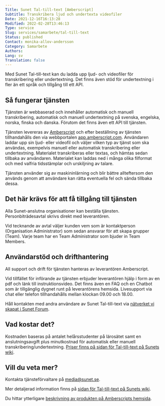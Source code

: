 ```yaml
---
Title: Sunet Tal-till-text [Amberscript]
Subtitle: Transkribera ljud och undertexta videofiler
Date: 2021-12-16T16:13:28
Modified: 2022-02-28T13:46:13
Type: service
Slug: services/samarbete/tal-till-text
Status: published
Contact: monika-allov-andersson
Category: Samarbete
Authors: 
Lang: sv
Translation: false
---
```


Med Sunet Tal-till-text kan du ladda upp ljud- och videofiler för transkribering eller undertextning. Det finns även stöd för undertextning i fler än ett språk och tillgång till ett API.

## Så fungerar tjänsten

Tjänsten är webbaserad och innehåller automatisk och manuell transkribering, automatisk och manuell undertextning på svenska, engelska, norska, finska och danska. Förutom det finns även ett API till tjänsten.

Tjänsten levereras av [Amberscript](https://www.amberscript.com/sv/) och efter beställning av tjänsten tillhandahålls den via webbportalen [app.amberscript.com](https://app.amberscript.com/). Användaren laddar upp sin ljud- eller videofil och väljer vilken typ av tjänst som ska användas, exempelvis manuell eller automatisk transkribering eller undertextning. Materialet transkriberas eller textas, och hämtas sedan tillbaka av användaren. Materialet kan laddas ned i många olika filformat och med valfria tidsstämplar och urskiljning av talare.

Tjänsten använder sig av maskininlärning och blir bättre allteftersom den används genom att användare kan rätta eventuella fel och sända tillbaka dessa.

## Det här krävs för att få tillgång till tjänsten

Alla Sunet-anslutna organisationer kan beställa tjänsten. Personbiträdesavtal skrivs direkt med leverantören.

Vid tecknande av avtal väljer kunden vem som är kontaktperson (Organisation Administrator) som sedan ansvarar för att skapa grupper (Team). Varje team har en Team Administrator som bjuder in Team Members.

## Användarstöd och drifthantering

All support och drift för tjänsten hanteras av leverantören Amberscript.

Vid tillfället för införande av tjänsten erbjuder leverantören hjälp i form av en pdf och länk till instruktionsvideo. Det finns även en FAQ och en Chatbot som är tillgänglig dygnet runt på leverantörens hemsida. Livesupport via chat eller telefon tillhandahålls mellan klockan 09.00 och 18.00.

Håll kontakten med andra användare av Sunet Tal-till-text via [nätverket vi skapat i Sunet Forum](https://forum.sunet.se/s/tal-till-text/).

## Vad kostar det?

Kostnaden baseras på antalet helårsstudenter på lärosätet samt en anslutningsavgift plus minutkostnad för automatisk eller manuell transkribering/undertextning. [Priser finns på sidan för Tal-till-text på Sunets wiki](https://wiki.sunet.se/pages/viewpage.action?pageId=112166411).

## Vill du veta mer?

Kontakta tjänsteförvaltare på [media@sunet.se](mailto:media@sunet.se).

Mer detaljerad information finns på [sidan för Tal-till-text på Sunets wiki](https://wiki.sunet.se/display/Taltilltext).

Du hittar ytterligare [beskrivning av produkten på Amberscripts hemsida](https://www.amberscript.com).


